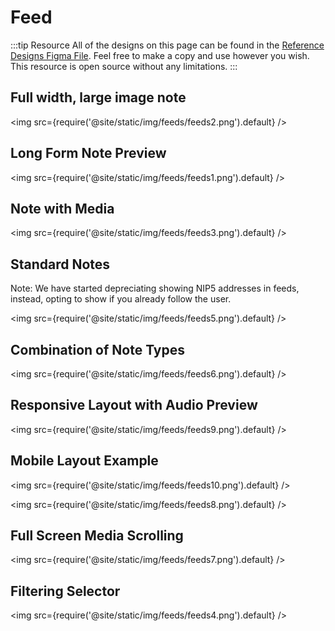 # Feed
:::tip Resource
All of the designs on this page can be found in the [Reference Designs Figma File](https://www.figma.com/file/C2ztFLDxihrfturW7Q6kbj/Reference-Components?type=design&node-id=213%3A11495&mode=design&t=qbn9PiAj1v6RWRwM-1). Feel free to make a copy and use however you wish. This resource is open source without any limitations.
:::

## Full width, large image note

<img src={require('@site/static/img/feeds/feeds2.png').default} />

## Long Form Note Preview

<img src={require('@site/static/img/feeds/feeds1.png').default} />

## Note with Media

<img src={require('@site/static/img/feeds/feeds3.png').default} />

## Standard Notes

Note: We have started depreciating showing NIP5 addresses in feeds, instead, opting to show if you already follow the user.

<img src={require('@site/static/img/feeds/feeds5.png').default} />

## Combination of Note Types

<img src={require('@site/static/img/feeds/feeds6.png').default} />

## Responsive Layout with Audio Preview

<img src={require('@site/static/img/feeds/feeds9.png').default} />

## Mobile Layout Example

<img src={require('@site/static/img/feeds/feeds10.png').default} />

<img src={require('@site/static/img/feeds/feeds8.png').default} />

## Full Screen Media Scrolling
<img src={require('@site/static/img/feeds/feeds7.png').default} />

## Filtering Selector

<img src={require('@site/static/img/feeds/feeds4.png').default} />

